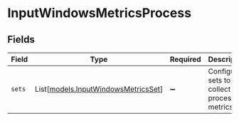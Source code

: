 # InputWindowsMetricsProcess


## Fields

| Field                                                                      | Type                                                                       | Required                                                                   | Description                                                                |
| -------------------------------------------------------------------------- | -------------------------------------------------------------------------- | -------------------------------------------------------------------------- | -------------------------------------------------------------------------- |
| `sets`                                                                     | List[[models.InputWindowsMetricsSet](../models/inputwindowsmetricsset.md)] | :heavy_minus_sign:                                                         | Configure sets to collect process metrics                                  |